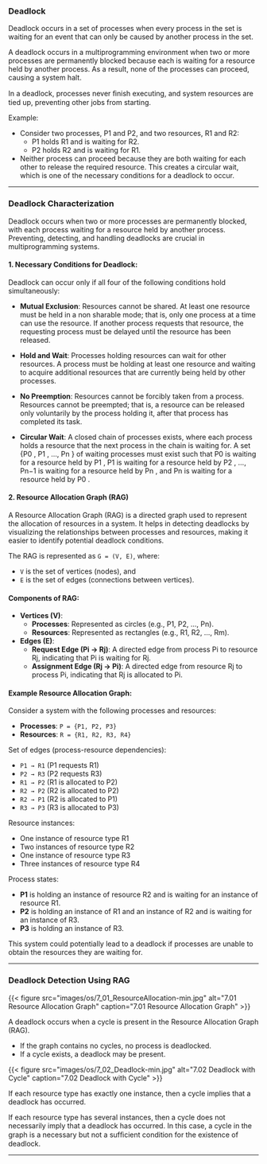 ### Deadlock

Deadlock occurs in a set of processes when every process in the set is waiting for an event that can only be caused by another process in the set.

A deadlock occurs in a multiprogramming environment when two or more processes are permanently blocked because each is waiting for a resource held by another process. As a result, none of the processes can proceed, causing a system halt.

In a deadlock, processes never ﬁnish executing, and system resources are tied up, preventing other jobs from starting.

Example:
- Consider two processes, P1 and P2, and two resources, R1 and R2:
    - P1 holds R1 and is waiting for R2.
    - P2 holds R2 and is waiting for R1.
- Neither process can proceed because they are both waiting for each other to release the required resource. This creates a circular wait, which is one of the necessary conditions for a deadlock to occur.

---

### Deadlock Characterization

Deadlock occurs when two or more processes are permanently blocked, with each process waiting for a resource held by another process. Preventing, detecting, and handling deadlocks are crucial in multiprogramming systems.

#### 1. Necessary Conditions for Deadlock:

Deadlock can occur only if all four of the following conditions hold simultaneously:

- **Mutual Exclusion**: Resources cannot be shared.
At least one resource must be held in a non sharable mode; that is, only one process at a time can use the resource. If another process requests that resource, the requesting process must be delayed until the resource has been released.

- **Hold and Wait**: Processes holding resources can wait for other resources.
A process must be holding at least one resource and waiting to acquire additional resources that are currently being held by other processes.

- **No Preemption**: Resources cannot be forcibly taken from a process.
Resources cannot be preempted; that is, a resource can be released only voluntarily by the process holding it, after that process has completed its task.

- **Circular Wait**: A closed chain of processes exists, where each process holds a resource that the next process in the chain is waiting for.
A set {P0 , P1 , ..., Pn } of waiting processes must exist such that P0 is waiting for a resource held by P1 , P1 is waiting for a resource held by P2 , ..., Pn−1 is waiting for a resource held by Pn , and Pn is waiting for a resource held by P0 .



#### 2. Resource Allocation Graph (RAG)

A Resource Allocation Graph (RAG) is a directed graph used to represent the allocation of resources in a system. It helps in detecting deadlocks by visualizing the relationships between processes and resources, making it easier to identify potential deadlock conditions.

The RAG is represented as `G = (V, E)`, where:

- `V` is the set of vertices (nodes), and
- `E` is the set of edges (connections between vertices).

#### Components of RAG:

- **Vertices (V)**:
    - **Processes**: Represented as circles (e.g., P1, P2, …, Pn).
    - **Resources**: Represented as rectangles (e.g., R1, R2, …, Rm).
- **Edges (E)**:
    - **Request Edge (Pi → Rj)**: A directed edge from process Pi to resource Rj, indicating that Pi is waiting for Rj.
    - **Assignment Edge (Rj → Pi)**: A directed edge from resource Rj to process Pi, indicating that Rj is allocated to Pi.

#### Example Resource Allocation Graph:

Consider a system with the following processes and resources:

- **Processes**: `P = {P1, P2, P3}`
- **Resources**: `R = {R1, R2, R3, R4}`

Set of edges (process-resource dependencies):

- `P1 → R1` (P1 requests R1)
- `P2 → R3` (P2 requests R3)
- `R1 → P2` (R1 is allocated to P2)
- `R2 → P2` (R2 is allocated to P2)
- `R2 → P1` (R2 is allocated to P1)
- `R3 → P3` (R3 is allocated to P3)

Resource instances:

- One instance of resource type R1
- Two instances of resource type R2
- One instance of resource type R3
- Three instances of resource type R4

Process states:

- **P1** is holding an instance of resource R2 and is waiting for an instance of resource R1.
- **P2** is holding an instance of R1 and an instance of R2 and is waiting for an instance of R3.
- **P3** is holding an instance of R3.

This system could potentially lead to a deadlock if processes are unable to obtain the resources they are waiting for.

____

### Deadlock Detection Using RAG


{{< figure  src="images/os/7_01_ResourceAllocation-min.jpg"  alt="7.01 Resource Allocation Graph"  caption="7.01 Resource Allocation Graph" >}}


A deadlock occurs when a cycle is present in the Resource Allocation Graph (RAG).

- If the graph contains no cycles, no process is deadlocked.
- If a cycle exists, a deadlock may be present.

{{< figure  src="images/os/7_02_Deadlock-min.jpg"  alt="7.02 Deadlock with Cycle"  caption="7.02 Deadlock with Cycle" >}}


If each resource type has exactly one instance, then a cycle implies that a deadlock has occurred.


If each resource type has several instances, then a cycle does not necessarily imply that a deadlock has occurred. In this case, a cycle in the graph is a necessary but not a sufﬁcient condition for the existence of deadlock.



---

